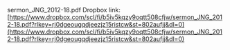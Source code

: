 sermon_JNG_2012-18.pdf Dropbox link: [https://www.dropbox.com/scl/fi/b5iv5kqzy9oqtt508cfjw/sermon_JNG_2012-18.pdf?rlkey=rj0dgeougqdjeezjz15ristcw&st=802aufjj&dl=0](https://www.dropbox.com/scl/fi/b5iv5kqzy9oqtt508cfjw/sermon_JNG_2012-18.pdf?rlkey=rj0dgeougqdjeezjz15ristcw&st=802aufjj&dl=0)


